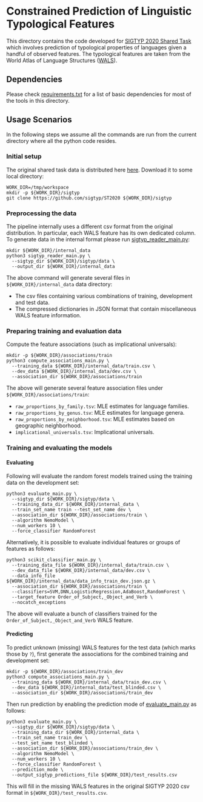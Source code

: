 # Constrained Prediction of Linguistic Typological Features

This directory contains the code developed for [SIGTYP 2020 Shared
Task](https://sigtyp.github.io/st2020.html) which involves prediction of
typological properties of languages given a handful of observed features. The
typological features are taken from the World Atlas of Language Structures
([WALS](https://wals.info/)).

## Dependencies

Please check [requirements.txt](requirements.txt) for a list of basic
dependencies for most of the tools in this directory.

## Usage Scenarios

In the following steps we assume all the commands are run from the current
directory where all the python code resides.

### Initial setup

The original shared task data is distributed here
[here](https://github.com/sigtyp/ST2020). Download it to some local directory:

```shell
WORK_DIR=/tmp/workspace
mkdir -p ${WORK_DIR}/sigtyp
git clone https://github.com/sigtyp/ST2020 ${WORK_DIR}/sigtyp
```

### Preprocessing the data

The pipeline internally uses a different csv format from the original
distribution. In particular, each WALS feature has its own dedicated column.  To
generate data in the internal format please run
[sigtyp_reader_main.py](sigtyp_reader_main.py):

```shell
mkdir ${WORK_DIR}/internal_data
python3 sigtyp_reader_main.py \
  --sigtyp_dir ${WORK_DIR}/sigtyp/data \
  --output_dir ${WORK_DIR}/internal_data
```

The above command will generate several files in `${WORK_DIR}/internal_data`
data directory:

*  The csv files containing various combinations of training, development and
   test data.
*  The compressed dictionaries in JSON format that contain miscellaneous
   WALS feature information.

### Preparing training and evaluation data

Compute the feature associations (such as implicational universals):

```shell
mkdir -p ${WORK_DIR}/associations/train
python3 compute_associations_main.py \
  --training_data ${WORK_DIR}/internal_data/train.csv \
  --dev_data ${WORK_DIR}/internal_data/dev.csv \
  --association_dir ${WORK_DIR}/associations/train
```

The above will generate several feature association files under
`${WORK_DIR}/associations/train`:

*  `raw_proportions_by_family.tsv`: MLE estimates for language families.
*  `raw_proportions_by_genus.tsv`: MLE estimates for language genera.
*  `raw_proportions_by_neighborhood.tsv`: MLE estimates based on geographic
   neighborhood.
*  `implicational_universals.tsv`: Implicational universals.

### Training and evaluating the models

#### Evaluating

Following will evaluate the random forest models trained using the training data
on the development set:

```shall
python3 evaluate_main.py \
  --sigtyp_dir ${WORK_DIR}/sigtyp/data \
  --training_data_dir ${WORK_DIR}/internal_data \
  --train_set_name train --test_set_name dev \
  --association_dir ${WORK_DIR}/associations/train \
  --algorithm NemoModel \
  --num_workers 10 \
  --force_classifier RandomForest
```

Alternatively, it is possible to evaluate individual features or groups of
features as follows:

```shell
python3 scikit_classifier_main.py \
  --training_data_file ${WORK_DIR}/internal_data/train.csv \
  --dev_data_file ${WORK_DIR}/internal_data/dev.csv \
  --data_info_file ${WORK_DIR}/internal_data/data_info_train_dev.json.gz \
  --association_dir ${WORK_DIR}/associations/train \
  --classifiers=SVM,DNN,LogisticRegression,AdaBoost,RandomForest \
  --target_feature Order_of_Subject,_Object_and_Verb \
  --nocatch_exceptions
```

The above will evaluate a bunch of classifiers trained for the
`Order_of_Subject,_Object_and_Verb` WALS feature.

#### Predicting

To predict unknown (missing) WALS features for the test data (which marks those
by `?`), first generate the associations for the combined training and
development set:

```shell
mkdir -p ${WORK_DIR}/associations/train_dev
python3 compute_associations_main.py \
  --training_data ${WORK_DIR}/internal_data/train_dev.csv \
  --dev_data ${WORK_DIR}/internal_data/test_blinded.csv \
  --association_dir ${WORK_DIR}/associations/train_dev
```

Then run prediction by enabling the prediction mode of
[evaluate_main.py](evaluate_main.py) as follows:

```shell
python3 evaluate_main.py \
  --sigtyp_dir ${WORK_DIR}/sigtyp/data \
  --training_data_dir ${WORK_DIR}/internal_data \
  --train_set_name train_dev \
  --test_set_name test_blinded \
  --association_dir ${WORK_DIR}/associations/train_dev \
  --algorithm NemoModel \
  --num_workers 10 \
  --force_classifier RandomForest \
  --prediction_mode \
  --output_sigtyp_predictions_file ${WORK_DIR}/test_results.csv
```

This will fill in the missing WALS features in the original SIGTYP 2020 csv
format in `${WORK_DIR}/test_results.csv`.
